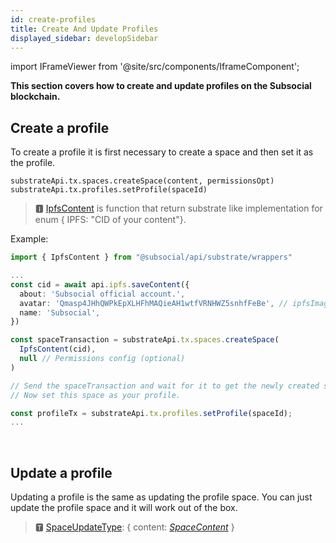 ```yaml
---
id: create-profiles
title: Create And Update Profiles
displayed_sidebar: developSidebar
---
```

import IFrameViewer from '@site/src/components/IframeComponent';

**This section covers how to create and update profiles on the Subsocial blockchain.**

## Create a profile

To create a profile it is first necessary to create a space and then set it as the profile.

```
substrateApi.tx.spaces.createSpace(content, permissionsOpt)
substrateApi.tx.profiles.setProfile(spaceId)
```

> 🅸 [IpfsContent](https://github.com/dappforce/subsocial-js/blob/master/packages/api/src/substrate/wrappers/content.ts#L29) is function that return substrate like implementation for enum { IPFS: "CID of your content"}.  

Example:

```typescript
import { IpfsContent } from "@subsocial/api/substrate/wrappers"

...
const cid = await api.ipfs.saveContent({
  about: 'Subsocial official account.',
  avatar: 'Qmasp4JHhQWPkEpXLHFhMAQieAH1wtfVRNHWZ5snhfFeBe', // ipfsImageCid = await api.subsocial.ipfs.saveFile(file)
  name: 'Subsocial',
})

const spaceTransaction = substrateApi.tx.spaces.createSpace(
  IpfsContent(cid),
  null // Permissions config (optional)
)

// Send the spaceTransaction and wait for it to get the newly created spaceId.
// Now set this space as your profile.

const profileTx = substrateApi.tx.profiles.setProfile(spaceId);
...
```

 <IFrameViewer
      src="https://play.subsocial.network/writing-data/profile?iframe=true"
  />
<br/>

## Update a profile

Updating a profile is the same as updating the profile space. You can just update the profile space and it will work out of the box.

> 🆃 [SpaceUpdateType](https://github.com/dappforce/subsocial-js/blob/master/packages/api/src/substrate/wrappers/space-update.ts#L5): { content: [_SpaceContent_](https://github.com/dappforce/subsocial-js/blob/master/packages/api/src/types/ipfs.ts#L16) }  
